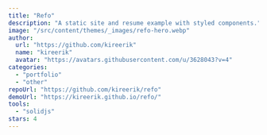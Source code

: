 ```yaml
---
title: "Refo"
description: "A static site and resume example with styled components."
image: "/src/content/themes/_images/refo-hero.webp"
author:
  url: "https://github.com/kireerik"
  name: "kireerik"
  avatar: "https://avatars.githubusercontent.com/u/3628043?v=4"
categories:
  - "portfolio"
  - "other"
repoUrl: "https://github.com/kireerik/refo"
demoUrl: "https://kireerik.github.io/refo/"
tools:
  - "solidjs"
stars: 4
---
```

